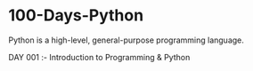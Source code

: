 # 100-Days-Python
Python is a high-level, general-purpose programming language.

DAY 001 :- Introduction to Programming & Python